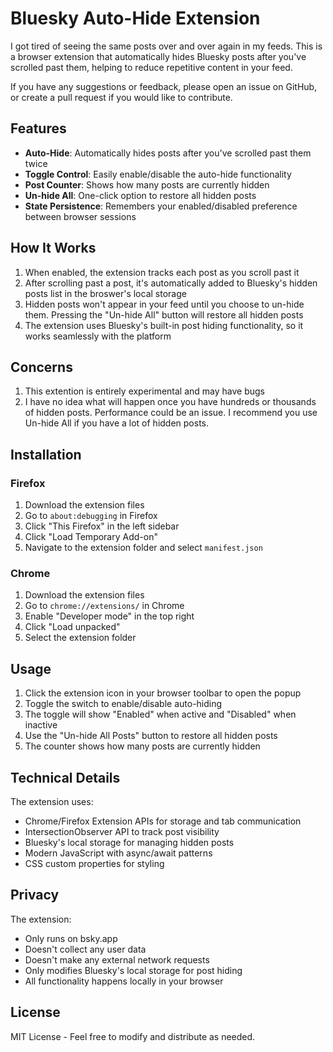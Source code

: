 # Bluesky Auto-Hide Extension

I got tired of seeing the same posts over and over again in my feeds. This is a browser extension that automatically hides Bluesky posts after you've scrolled past them, helping to reduce repetitive content in your feed.

If you have any suggestions or feedback, please open an issue on GitHub, or create a pull request if you would like to contribute.

## Features

- **Auto-Hide**: Automatically hides posts after you've scrolled past them twice
- **Toggle Control**: Easily enable/disable the auto-hide functionality
- **Post Counter**: Shows how many posts are currently hidden
- **Un-hide All**: One-click option to restore all hidden posts
- **State Persistence**: Remembers your enabled/disabled preference between browser sessions

## How It Works

1. When enabled, the extension tracks each post as you scroll past it
2. After scrolling past a post, it's automatically added to Bluesky's hidden posts list in the broswer's local storage
3. Hidden posts won't appear in your feed until you choose to un-hide them. Pressing the "Un-hide All" button will restore all hidden posts
4. The extension uses Bluesky's built-in post hiding functionality, so it works seamlessly with the platform

## Concerns
1. This extention is entirely experimental and may have bugs
2. I have no idea what will happen once you have hundreds or thousands of hidden posts. Performance could be an issue. I recommend you use Un-hide All if you have a lot of hidden posts.

## Installation

### Firefox
1. Download the extension files
2. Go to `about:debugging` in Firefox
3. Click "This Firefox" in the left sidebar
4. Click "Load Temporary Add-on"
5. Navigate to the extension folder and select `manifest.json`

### Chrome
1. Download the extension files
2. Go to `chrome://extensions/` in Chrome
3. Enable "Developer mode" in the top right
4. Click "Load unpacked"
5. Select the extension folder

## Usage

1. Click the extension icon in your browser toolbar to open the popup
2. Toggle the switch to enable/disable auto-hiding
3. The toggle will show "Enabled" when active and "Disabled" when inactive
4. Use the "Un-hide All Posts" button to restore all hidden posts
5. The counter shows how many posts are currently hidden

## Technical Details

The extension uses:
- Chrome/Firefox Extension APIs for storage and tab communication
- IntersectionObserver API to track post visibility
- Bluesky's local storage for managing hidden posts
- Modern JavaScript with async/await patterns
- CSS custom properties for styling

## Privacy

The extension:
- Only runs on bsky.app
- Doesn't collect any user data
- Doesn't make any external network requests
- Only modifies Bluesky's local storage for post hiding
- All functionality happens locally in your browser

## License

MIT License - Feel free to modify and distribute as needed.
